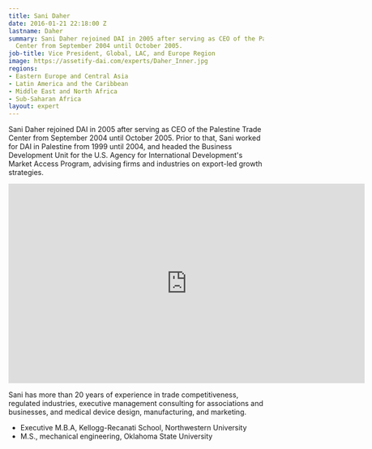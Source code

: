 ```yaml
---
title: Sani Daher
date: 2016-01-21 22:18:00 Z
lastname: Daher
summary: Sani Daher rejoined DAI in 2005 after serving as CEO of the Palestine Trade
  Center from September 2004 until October 2005.
job-title: Vice President, Global, LAC, and Europe Region
image: https://assetify-dai.com/experts/Daher_Inner.jpg
regions:
- Eastern Europe and Central Asia
- Latin America and the Caribbean
- Middle East and North Africa
- Sub-Saharan Africa
layout: expert
---
```


Sani Daher rejoined DAI in 2005 after serving as CEO of the Palestine Trade Center from September 2004 until October 2005. Prior to that, Sani worked for DAI in Palestine from 1999 until 2004, and headed the Business Development Unit for the U.S. Agency for International Development's Market Access Program, advising firms and industries on export-led growth strategies.

<iframe allowfullscreen="" frameborder="0" height="394" mozallowfullscreen="" src="https://player.vimeo.com/video/35280917?title=0&amp;byline=0&amp;portrait=0" webkitallowfullscreen="" width="703"></iframe>

Sani has more than 20 years of experience in trade competitiveness, regulated industries, executive management consulting for associations and businesses, and medical device design, manufacturing, and marketing. 

* Executive M.B.A, Kellogg-Recanati School, Northwestern University
* M.S., mechanical engineering, Oklahoma State University